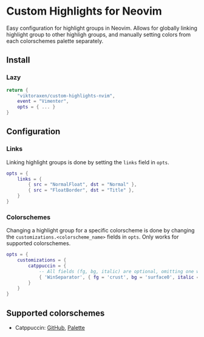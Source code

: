 # Custom Highlights for Neovim

Easy configuration for highlight groups in Neovim. Allows for globally linking highlight group to other highligh groups, and manually setting colors from each colorschemes palette separately.

## Install 

### Lazy

```lua
return {
    "viktoraxen/custom-highlights-nvim",
    event = "Vimenter",
    opts = { ... }
}
```

## Configuration

### Links

Linking highlight groups is done by setting the `links` field in `opts`.

```lua
opts = {
    links = {
        { src = "NormalFloat", dst = "Normal" },
        { src = "FloatBorder", dst = "Title" },
    }
}
```

### Colorschemes

Changing a highlight group for a specific colorscheme is done by changing the `customizations.<colorscheme_name>` fields in `opts`. Only works for supported colorschemes.

```lua
opts = {
    customizations = {
        catppuccin = {
            -- All fields (fg, bg, italic) are optional, omitting one will leave it unchanged
            { 'WinSeparator', { fg = 'crust', bg = 'surface0', italic = false }}
        }
    }
}
```

## Supported colorschemes

 * Catppuccin: [GitHub](https://github.com/catppuccin/nvim), [Palette](https://catppuccin.com/palette/)
